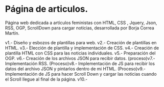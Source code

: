 # Página de articulos.

Página web dedicada a artículos feministas con HTML, CSS , Jquery, Json, RSS, OGP,  ScrollDown para cargar noticias, desarrollada por Borja Correa Martín.

v1.- Diseño y esbozos de plantillas para web.
v2.- Creación de plantillas en HTML.
v3.- Elección de plantilla y implementación de CSS.
v4.- Creación de plantilla HTML con CSS para las noticias individuales.
v5.- Preparación del OGP.
v6.- Creación de los archivos JSON para recibir datos. 
(proceso)v7.- Implementación RSS.
(Proceso)v8.- Implementación de JS para recibir los datos del archivo JSON y pintarlos dentro de mi HTML.
(Proceso)v9.- Implementación de JS para hacer Scroll Down y cargar las noticias cuando el Scroll llegue al final de la página.
v10.-

